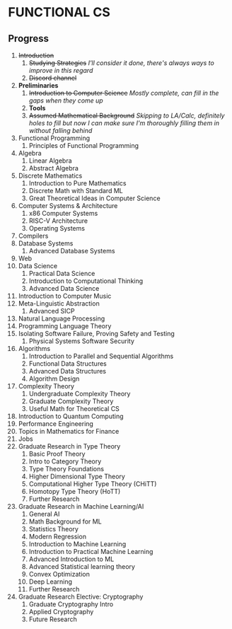 # FUNCTIONAL CS
## Progress
1. ~~Introduction~~
    1. ~~Studying Strategies~~
    *I'll consider it done, there's always ways to improve in this regard*
    1. ~~Discord channel~~
1. **Preliminaries**
    1. ~~Introduction to Computer Science~~
    *Mostly complete, can fill in the gaps when they come up*
    1. **Tools**
    3. ~~Assumed Mathematical Background~~
    *Skipping to LA/Calc, definitely holes to fill but now I can make sure I'm thoroughly filling them in without falling behind*
1. Functional Programming
    1. Principles of Functional Programming
1. Algebra
    1. Linear Algebra
    1. Abstract Algebra
1. Discrete Mathematics
    1. Introduction to Pure Mathematics
    1. Discrete Math with Standard ML
    1. Great Theoretical Ideas in Computer Science
1. Computer Systems & Architecture
    1. x86 Computer Systems
    1. RISC-V Architecture
    1. Operating Systems
1. Compilers
1. Database Systems
    1. Advanced Database Systems
1. Web
1. Data Science
    1. Practical Data Science
    1. Introduction to Computational Thinking
    1. Advanced Data Science
1. Introduction to Computer Music
1. Meta-Linguistic Abstraction
    1. Advanced SICP
1. Natural Language Processing
1. Programming Language Theory
1. Isolating Software Failure, Proving Safety and Testing
    1. Physical Systems Software Security
1. Algorithms
    1. Introduction to Parallel and Sequential Algorithms
    1. Functional Data Structures
    1. Advanced Data Structures
    1. Algorithm Design
1. Complexity Theory
    1. Undergraduate Complexity Theory
    1. Graduate Complexity Theory
    1. Useful Math for Theoretical CS
1. Introduction to Quantum Computing
1. Performance Engineering
1. Topics in Mathematics for Finance
1. Jobs
1. Graduate Research in Type Theory
    1. Basic Proof Theory
    1. Intro to Category Theory
    1. Type Theory Foundations
    1. Higher Dimensional Type Theory
    1. Computational Higher Type Theory (CHiTT)
    1. Homotopy Type Theory (HoTT)
    1. Further Research
1. Graduate Research in Machine Learning/AI
    1. General AI
    1. Math Background for ML
    1. Statistics Theory
    1. Modern Regression
    1. Introduction to Machine Learning
    1. Introduction to Practical Machine Learning
    1. Advanced Introduction to ML
    1. Advanced Statistical learning theory
    1. Convex Optimization
    1. Deep Learning
    1. Further Research
1. Graduate Research Elective: Cryptography
    1. Graduate Cryptography Intro
    1. Applied Cryptography
    1. Future Research
